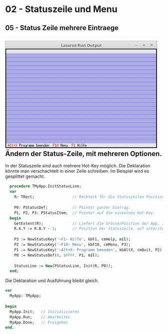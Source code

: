 # 02 - Statuszeile und Menu
## 05 - Status Zeile mehrere Eintraege

![image.png](image.png)
Ändern der Status-Zeile, mit mehreren Optionen.
---
In der Statuszeile sind auch mehrere Hot-Key möglich.
Die Deklaration könnte man verschachtelt in einer Zeile schreiben.
Im Beispiel wird es gesplittet gemacht.

```pascal
  procedure TMyApp.InitStatusLine;
  var
    R: TRect;                 // Rechteck für die Statuszeilen Position.

    P0: PStatusDef;           // Pointer ganzer Eintrag.
    P1, P2, P3: PStatusItem;  // Pointer auf die einzelnen Hot-Key.
  begin
    GetExtent(R);             // Liefert die Grösse/Position der App, im Normalfall 0, 0, 80, 24.
    R.A.Y := R.B.Y - 1;       // Position der Statuszeile, auf unterste Zeile der App setzen.

    P3 := NewStatusKey('~F1~ Hilfe', kbF1, cmHelp, nil);
    P2 := NewStatusKey('~F10~ Menu', kbF10, cmMenu, P3);
    P1 := NewStatusKey('~Alt+X~ Programm beenden', kbAltX, cmQuit, P2);
    P0 := NewStatusDef(0, $FFFF, P1, nil);

    StatusLine := New(PStatusLine, Init(R, P0));
  end;
```

Die Deklaration und Ausführung bleibt gleich.

```pascal
var
  MyApp: TMyApp;

begin
  MyApp.Init;   // Inizialisieren
  MyApp.Run;    // Abarbeiten
  MyApp.Done;   // Freigeben
end.
```


